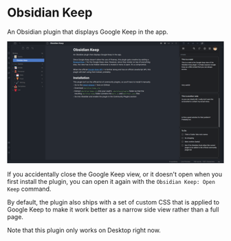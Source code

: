 # Obsidian Keep
An Obsidian plugin that displays Google Keep in the app.

![A screenshot of the Obsidian Keep plugin in action](screenshot.png)

If you accidentally close the Google Keep view, or it doesn't open when you first install the plugin, you can open it again with the `Obsidian Keep: Open Keep` command.

By default, the plugin also ships with a set of custom CSS that is applied to Google Keep to make it work better as a narrow side view rather than a full page.

Note that this plugin only works on Desktop right now.
